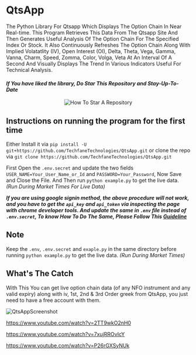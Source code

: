 # QtsApp
The Python Library For Qtsapp Which Displays The Option Chain In Near Real-time. This Program Retrieves This Data From The Qtsapp Site And Then Generates Useful Analysis Of The Option Chain For The Specified Index Or Stock. It Also Continuously Refreshes The Option Chain Along With Implied Volatatlity (IV), Open Interest (OI), Delta, Theta, Vega, Gamma, Vanna, Charm, Speed, Zomma, Color, Volga, Veta At An Interval Of A Second And Visually Displays The Trend In Various Indicators Useful For Technical Analysis.

#### _If You have liked the library, Do Star This Repository and Stay-Up-To-Date_
<p align="center">
  <img src="https://user-images.githubusercontent.com/96371033/180197157-aabda812-828b-4cf7-97a6-a4b9bdd8b151.gif" alt="How To Star A Repository">
</p>

## Instructions on running the program for the first time

Either Install it via `pip install -U git+https://github.com/TechfaneTechnologies/QtsApp.git` or clone the repo via `git clone https://github.com/TechfaneTechnologies/QtsApp.git`

First Open the `.env.secret` and update the two fields `USER_NAME=Your_User_Name_or_Id` and `PASSWORD=Your_Password`, Now Save and Close the File.
And Then run `python example.py` to get the live data. _(Run During Market Times For Live Data)_

_**If you are using google signin method, the above procedure will not work, and you have to get the `api_key` and `api_token` via inspecting the page with chrome developer tools. And update the same in `.env` file instead of `.env.secret`, To know How To Do The Same, Please Follow This [Guideline](https://github.com/TechfaneTechnologies/QtsApp/blob/dev/GetApiKeyAndAccessTokenFromBrowser.md)**_

## Note
Keep the `.env`, `.env.secret` and `exaple.py` in the same directory before running `python example.py` to get the live data. _(Run During Market Times)_

## What's The Catch
With This  You can get live option chain data (of any NFO instrument and any valid expiry) along with iv, 1st, 2nd & 3rd Order greek from QtsApp, you just need to have a free account with them.

![QtsAppScreenshot](https://user-images.githubusercontent.com/68828793/178950834-dd3eb6e7-fbfd-40d4-a5c8-a49f87fa4a43.png)

https://www.youtube.com/watch?v=2TT9wkO2nH0

https://www.youtube.com/watch?v=7xujRROvIcY

https://www.youtube.com/watch?v=P26rGXSyNUk
